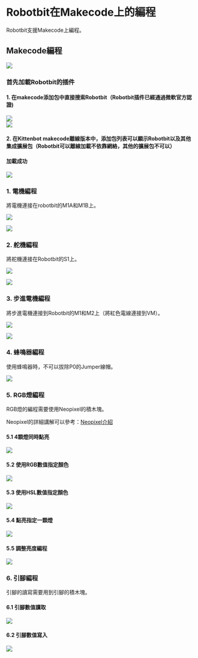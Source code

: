 # Robotbit在Makecode上的編程

Robotbit支援Makecode上編程。

## Makecode編程

![](../functional_module/PWmodules/images/mcbanner.png)

### 首先加載Robotbit的插件

#### 1. 在makecode添加包中直接搜索Robotbit（Robotbit插件已經通過微軟官方認證)  
![](./image/38_01.png)          
![](./image/39_1.png)

#### 2. 在Kittenbot makecode離線版本中，添加包列表可以顯示Robotbit以及其他集成擴展包（Robotbit可以離線加載不依靠網絡，其他的擴展包不可以） 

#### 加載成功

![](./images/success.png)

### 1. 電機編程

將電機連接在robotbit的M1A和M1B上。

![](./image/motor_wire.png)

![](./image/robotbit_code1.png)

### 2. 舵機編程

將舵機連接在Robotbit的S1上。

![](./image/servo_wire.png)

![](./image/robotbit_code2.png)

### 3. 步進電機編程

將步進電機連接到Robotbit的M1和M2上（將紅色電線連接到VM）。

![](./image/stepper_wire.png)

![](./image/robotbit_code12.png)

### 4. 蜂鳴器編程

使用蜂鳴器時，不可以拔除P0的Jumper線帽。

![](./image/robotbit_code4.png)

### 5. RGB燈編程

RGB燈的編程需要使用Neopixel的積木塊。

Neopixel的詳細講解可以參考：[Neopixel介紹](../accessories/LEDMatrix/LEDMatrixNeoPixel1)

#### 5.1 4顆燈同時點亮

![](./image/robotbit_code5.png)

#### 5.2 使用RGB數值指定顏色

![](./image/robotbit_code6.png)

#### 5.3 使用HSL數值指定顏色

![](./image/robotbit_code7.png)

#### 5.4 點亮指定一顆燈

![](./image/robotbit_code8.png)

#### 5.5 調整亮度編程

![](./image/robotbit_code9.png)

### 6. 引腳編程

引腳的讀寫需要用到引腳的積木塊。

#### 6.1 引腳數值讀取

![](./image/robotbit_code10.png)

#### 6.2 引腳數值寫入

![](./image/robotbit_code11.png)
